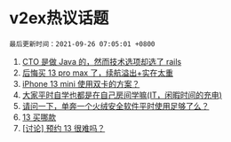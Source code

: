 # v2ex热议话题

`最后更新时间：2021-09-26 07:05:01 +0800`

1. [CTO 是做 Java 的，然而技术选项却选了 rails](https://www.v2ex.com/t/804097)
1. [后悔买 13 pro max 了，续航溢出+实在太重](https://www.v2ex.com/t/804129)
1. [iPhone 13 mini 使用双卡的方案？](https://www.v2ex.com/t/804135)
1. [大家平时自学也都是在自己房间学嘛(IT，闲暇时间的充电)](https://www.v2ex.com/t/804175)
1. [请问一下，单奔一个火绒安全软件平时使用足够了么？](https://www.v2ex.com/t/804088)
1. [13 买哪款](https://www.v2ex.com/t/804123)
1. [[讨论] 预约 13 很难吗？](https://www.v2ex.com/t/804148)

